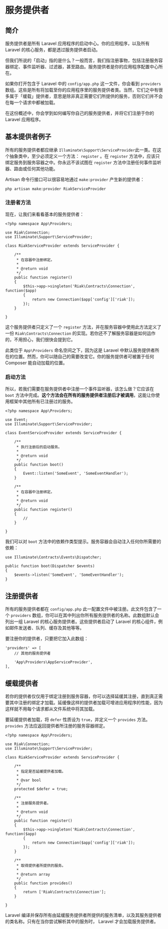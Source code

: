 # 服务提供者

## 简介

服务提供者是所有 Laravel 应用程序的启动中心。你的应用程序，以及所有 Laravel 的核心服务，都是透过服务提供者启动。

但我们所说的「启动」指的是什么？一般而言，我们指注册事物，包括注册服务容器绑定、事件监听器、过滤器，甚至路由。服务提供者是你的应用程序配置中心所在。

如果你打开包含于 Laravel 中的 `config/app.php` 这一文件，你会看到 `providers` 数组。这些是所有将加载至你的应用程序里的服务提供者类。当然，它们之中有很多属于「缓载」提供者，意思是除非真正需要它们所提供的服务，否则它们并不会在每一个请求中都被加载。

在这份概述中，你会学到如何编写你自己的服务提供者，并将它们注册于你的 Laravel 应用程序。


## 基本提供者例子

所有的服务提供者都应继承 `Illuminate\Support\ServiceProvider`此一类。在这个抽象类中，至少必须定义一个方法： `register` 。在 `register` 方法中，应该只绑定服务到服务容器之中。你永远不该试图在 `register` 方法中注册任何事件监听器、路由或任何其他功能。

Artisan 命令行接口可以很容易地通过 `make:provider` 产生新的提供者：

```
php artisan make:provider RiakServiceProvider
```

### 注册者方法

现在，让我们来看看基本的服务提供者：

```
<?php namespace App\Providers;

use Riak\Connection;
use Illuminate\Support\ServiceProvider;

class RiakServiceProvider extends ServiceProvider {

    /**
     * 在容器中注册绑定。
     *
     * @return void
     */
    public function register()
    {
        $this->app->singleton('Riak\Contracts\Connection', function($app)
        {
            return new Connection($app['config']['riak']);
        });
    }

}
```

这个服务提供者只定义了一个 `register` 方法，并在服务容器中使用此方法定义了一份 `Riak\Contracts\Connection` 的实现。若你还不了解服务容器是如何运作的，不用担心，我们很快会提到它。

此类位于 `App\Providers` 命名空间之下，因为这是 Laravel 中默认服务提供者所在的位置。然而，你可以随自己的需要改变它。你的服务提供者可被置于任何 Composer 能自动加载的位置。

### 启动方法

所以，若我们需要在服务提供者中注册一个事件监听器，该怎么做？它应该在 `boot` 方法中完成。**这个方法会在所有的服务提供者注册后才被调用**，这能让你使用框架中其他所有已注册过的服务。

```
<?php namespace App\Providers;

use Event;
use Illuminate\Support\ServiceProvider;

class EventServiceProvider extends ServiceProvider {

    /**
     * 执行注册后的启动服务。
     *
     * @return void
     */
    public function boot()
    {
        Event::listen('SomeEvent', 'SomeEventHandler');
    }

    /**
     * 在容器中注册绑定。
     *
     * @return void
     */
    public function register()
    {
        //
    }

}
```

我们可以对 `boot` 方法中的依赖作类型提示。服务容器会自动注入任何你所需要的依赖：

```
use Illuminate\Contracts\Events\Dispatcher;

public function boot(Dispatcher $events)
{
    $events->listen('SomeEvent', 'SomeEventHandler');
}
```
## 注册提供者

所有的服务提供者都在 `config/app.php` 此一配置文件中被注册。此文件包含了一个 `providers` 数组，你可以在其中列出你所有服务提供者的名称。此数组默认会列出一组 Laravel 的核心服务提供者。这些提供者启动了 Laravel 的核心组件，例如邮件发送者、队列、缓存及其他等等。

要注册你的提供者，只要把它加入此数组：

```
'providers' => [
    // 其他的服务提供者

    'App\Providers\AppServiceProvider',
],
```
## 缓载提供者

若你的提供者仅仅用于绑定注册到服务容器，你可以选择延缓其注册，直到真正需要其中注册的绑定才加载。延缓像这样的提供者加载可增进应用程序的性能，因为这样就不用每个请求都从文件系统中将其加载。

要延缓提供者加载，将 `defer` 性质设为 `true`，并定义一个 `provides` 方法。 `provides` 方法应返回提供者所注册的服务容器绑定。

```
<?php namespace App\Providers;

use Riak\Connection;
use Illuminate\Support\ServiceProvider;

class RiakServiceProvider extends ServiceProvider {

    /**
     * 指定是否延缓提供者加载。
     *
     * @var bool
     */
    protected $defer = true;

    /**
     * 注册服务提供者。
     *
     * @return void
     */
    public function register()
    {
        $this->app->singleton('Riak\Contracts\Connection', function($app)
        {
            return new Connection($app['config']['riak']);
        });
    }

    /**
     * 取得提供者所提供的服务。
     *
     * @return array
     */
    public function provides()
    {
        return ['Riak\Contracts\Connection'];
    }

}
```
Laravel 编译并保存所有由延缓服务提供者所提供的服务清单，以及其服务提供者的类名称。只有在当你尝试解析其中的服务时， Laravel 才会加载服务提供者。